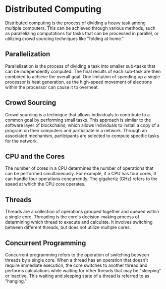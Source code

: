 # Distributed Computing

Distributed computing is the process of dividing a heavy task among multiple computers. This can be achieved through various methods, such as parallelizing computations for tasks that can be processed in parallel, or utilizing crowd sourcing techniques like "folding at home."

## Parallelization

Parallelization is the process of dividing a task into smaller sub-tasks that can be independently computed. The final results of each sub-task are then combined to achieve the overall goal. One limitation of speeding up a single processor is heat generation, as the high-speed movement of electrons within the processor can cause it to overheat.

## Crowd Sourcing

Crowd sourcing is a technique that allows individuals to contribute to a common goal by performing small tasks. This approach is similar to the software layer of blockchains, which allows individuals to install a copy of a program on their computers and participate in a network. Through an associated mechanism, participants are selected to compute specific tasks for the network.

## CPU and the Cores

The number of cores in a CPU determines the number of operations that can be performed simultaneously. For example, if a CPU has four cores, it can handle four operations concurrently. The gigahertz (GHz) refers to the speed at which the CPU core operates.

## Threads

Threads are a collection of operations grouped together and queued within a single core. Threading is the core's decision-making process of determining which thread to execute and calculate. It involves switching between different threads, but does not utilize multiple cores.

## Concurrent Programming

Concurrent programming refers to the operation of switching between threads by a single core. When a thread has an operation that doesn't require immediate execution, the core switches to another thread and performs calculations while waiting for other threads that may be "sleeping" or inactive. This waiting and sleeping state of a thread is referred to as "hanging."